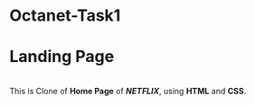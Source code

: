 # Octanet-Task1
<h1>Landing Page</h1>
<br>
This is Clone of <b>Home Page</b> of <b><i>NETFLIX</i></b>, using <b>HTML</b> and <b>CSS</b>.
<br>
